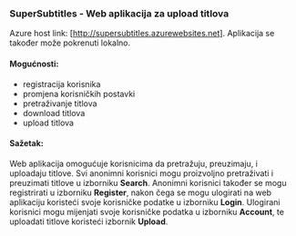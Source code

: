 ### SuperSubtitles - Web aplikacija za upload titlova
Azure host link: [http://supersubtitles.azurewebsites.net].
Aplikacija se također može pokrenuti lokalno.

#### Mogućnosti:
- registracija korisnika
- promjena korisničkih postavki
- pretraživanje titlova
- download titlova
- upload titlova

#### Sažetak:
Web aplikacija omogućuje korisnicima da pretražuju, preuzimaju, i uploadaju titlove.
Svi anonimni korisnici mogu proizvoljno pretraživati i preuzimati titlove u izborniku **Search**.
Anonimni korisnici također se mogu registrirati u izborniku **Register**, nakon čega se mogu ulogirati na web aplikaciju koristeći svoje korisničke podatke u izborniku **Login**.
Ulogirani korisnici mogu mijenjati svoje korisničke podatka u izborniku **Account**, te uploadati titlove koristeći izbornik **Upload**.



















